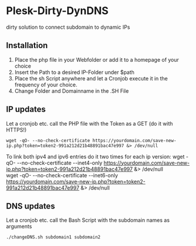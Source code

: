 # Plesk-Dirty-DynDNS
dirty solution to connect subdomain to dynamic IPs

## Installation
1. Place the php file in your Webfolder or add it to a homepage of your choice
2. Insert the Path to a desired IP-Folder under $path
3. Place the sh Script anywhere and let a Cronjob execute it in the frequency of your choice.
4. Change Folder and Domainname in the .SH File

## IP updates
Let a cronjob etc. call the PHP file with the Token as a GET (do it with HTTPS!)

    wget -qO- --no-check-certificate https://yourdomain.com/save-new-ip.php?token=token2-991a212d21b48891bac47e997 &> /dev/null

To link both ipv4 and ipv6 entries do it two times for each ip version:
    wget -qO- --no-check-certificate --inet4-only https://yourdomain.com/save-new-ip.php?token=token2-991a212d21b48891bac47e997 &> /dev/null    
    wget -qO- --no-check-certificate --inet6-only https://yourdomain.com/save-new-ip.php?token=token2-991a212d21b48891bac47e997 &> /dev/null
    
## DNS updates
Let a cronjob etc. call the Bash Script with the subdomain names as arguments

    ./changeDNS.sh subdomain1 subdomain2

